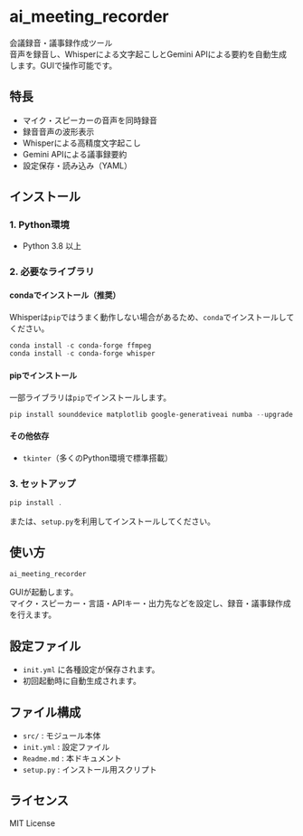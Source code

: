 
# ai_meeting_recorder

会議録音・議事録作成ツール  
音声を録音し、Whisperによる文字起こしとGemini APIによる要約を自動生成します。GUIで操作可能です。

## 特長

- マイク・スピーカーの音声を同時録音
- 録音音声の波形表示
- Whisperによる高精度文字起こし
- Gemini APIによる議事録要約
- 設定保存・読み込み（YAML）

## インストール

### 1. Python環境

- Python 3.8 以上

### 2. 必要なライブラリ

#### condaでインストール（推奨）

Whisperは`pip`ではうまく動作しない場合があるため、`conda`でインストールしてください。

```powershell
conda install -c conda-forge ffmpeg
conda install -c conda-forge whisper
```

#### pipでインストール

一部ライブラリは`pip`でインストールします。

```powershell
pip install sounddevice matplotlib google-generativeai numba --upgrade --ignore-installed
```

#### その他依存

- `tkinter`（多くのPython環境で標準搭載）

### 3. セットアップ

```powershell
pip install .
```

または、`setup.py`を利用してインストールしてください。

## 使い方

```powershell
ai_meeting_recorder
```

GUIが起動します。  
マイク・スピーカー・言語・APIキー・出力先などを設定し、録音・議事録作成を行えます。

## 設定ファイル

- `init.yml` に各種設定が保存されます。
- 初回起動時に自動生成されます。

## ファイル構成

- `src/` : モジュール本体
- `init.yml` : 設定ファイル
- `Readme.md` : 本ドキュメント
- `setup.py` : インストール用スクリプト

## ライセンス

MIT License
